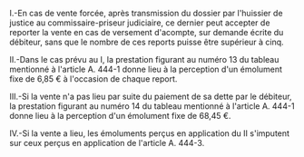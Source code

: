 I.-En cas de vente forcée, après transmission du dossier par l'huissier de justice au commissaire-priseur judiciaire, ce dernier peut accepter de reporter la vente en cas de versement d'acompte, sur demande écrite du débiteur, sans que le nombre de ces reports puisse être supérieur à cinq.

II.-Dans le cas prévu au I, la prestation figurant au numéro 13 du tableau mentionné à l'article A. 444-1 donne lieu à la perception d'un émolument fixe de 6,85 € à l'occasion de chaque report.

III.-Si la vente n'a pas lieu par suite du paiement de sa dette par le débiteur, la prestation figurant au numéro 14 du tableau mentionné à l'article A. 444-1 donne lieu à la perception d'un émolument fixe de 68,45 €.

IV.-Si la vente a lieu, les émoluments perçus en application du II s'imputent sur ceux perçus en application de l'article A. 444-3.
